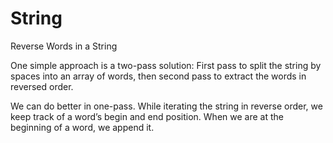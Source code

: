 String
======
Reverse Words in a String

One simple approach is a two-pass solution: First pass to split the string by spaces into an array of words, then second pass to extract the words in reversed order.

We can do better in one-pass. While iterating the string in reverse order, we keep track of a word’s begin and end position. When we are at the beginning of a word, we append it.
